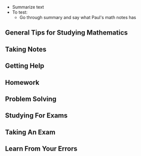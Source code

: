 - Summarize text
- To test:
  - Go through summary and say what Paul's math notes has

## General Tips for Studying Mathematics

## Taking Notes

## Getting Help

## Homework

## Problem Solving

## Studying For Exams

## Taking An Exam

## Learn From Your Errors
